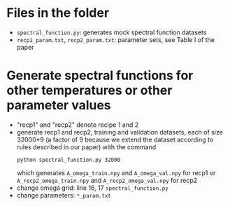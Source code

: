 # Files in the folder

* `spectral_function.py`: generates mock spectral function datasets
* `recp1_param.txt`, `recp2_param.txt`: parameter sets, see Table I of the paper

# Generate spectral functions for other temperatures or other parameter values

* "recp1" and "recp2" denote recipe 1 and 2
* generate recp1 and recp2, training and validation datasets, each of size 32000*9 (a factor of 9 because we extend the dataset according to rules described in our paper)
with the command
  ```
  python spectral_function.py 32000
  ```
  which generates `A_omega_train.npy` and `A_omega_val.npy` for recp1
  or `A_recp2_omega_train.npy` and `A_recp2_omega_val.npy` for recp2
* change omega grid: line 16, 17 `spectral_function.py`
* change parameters: `*_param.txt`
